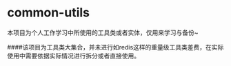 # common-utils
本项目为个人工作学习中所使用的工具类或者实体，仅用来学习与备份~

####该项目为工具类大集合，并未进行如redis这样的重量级工具类差费，在实际使用中需要依据实际情况进行拆分或者直接使用。
